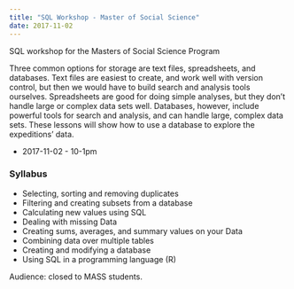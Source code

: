 ```yaml
---
title: "SQL Workshop - Master of Social Science"
date: 2017-11-02
---
```


SQL workshop for the Masters of Social Science Program

Three common options for storage are text files, spreadsheets, and databases. Text files are easiest to create, and work well with version control, but then we would have to build search and analysis tools ourselves. Spreadsheets are good for doing simple analyses, but they don’t handle large or complex data sets well. Databases, however, include powerful tools for search and analysis, and can handle large, complex data sets. These lessons will show how to use a database to explore the expeditions’ data.

* 2017-11-02 - 10-1pm

### Syllabus

* Selecting, sorting and removing duplicates
* Filtering and creating subsets from a database
* Calculating new values using SQL
* Dealing with missing Data
* Creating sums, averages, and summary values on your Data
* Combining data over multiple tables
* Creating and modifying a database
* Using SQL in a programming language (R)

Audience: closed to MASS students.
